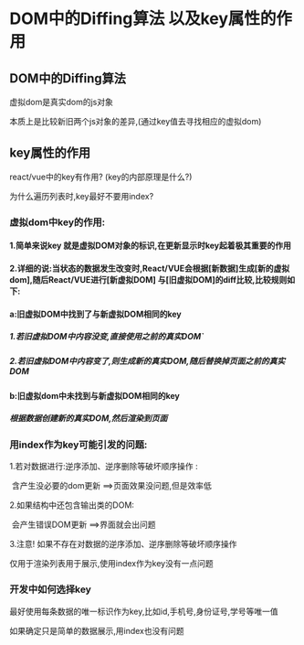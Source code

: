 # DOM中的Diffing算法 以及key属性的作用

## DOM中的Diffing算法

虚拟dom是真实dom的js对象

本质上是比较新旧两个js对象的差异,(通过key值去寻找相应的虚拟dom)

## key属性的作用

react/vue中的key有作用? (key的内部原理是什么?)

为什么遍历列表时,key最好不要用index?

### 虚拟dom中key的作用:

#### 1.简单来说key 就是虚拟DOM对象的标识,在更新显示时key起着极其重要的作用

#### 2.详细的说:当状态的数据发生改变时,React/VUE会根据[新数据]生成[新的虚拟dom],随后React/VUE进行[新虚拟DOM] 与[旧虚拟DOM]的diff比较,比较规则如下:

#### a:旧虚拟DOM中找到了与新虚拟DOM相同的key

##### 1.若旧虚拟DOM中内容没变,直接使用之前的真实DOM`

##### 2.若旧虚拟DOM中内容变了,则生成新的真实DOM,随后替换掉页面之前的真实DOM

#### b:旧虚拟dom中未找到与新虚拟DOM相同的key

##### 根据数据创建新的真实DOM,然后渲染到页面



### 用index作为key可能引发的问题:

 1.若对数据进行:逆序添加、逆序删除等破坏顺序操作 : 

​		含产生没必要的dom更新 ==>页面效果没问题,但是效率低

2.如果结构中还包含输出类的DOM:

​		会产生错误DOM更新 ==>界面就会出问题

3.注意! 如果不存在对数据的逆序添加、逆序删除等破坏顺序操作

仅用于渲染列表用于展示,使用index作为key没有一点问题



### 开发中如何选择key

 最好使用每条数据的唯一标识作为key,比如id,手机号,身份证号,学号等唯一值

如果确定只是简单的数据展示,用index也没有问题





 



